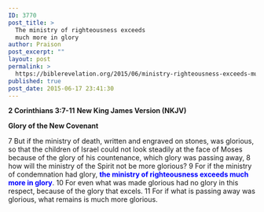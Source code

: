 ```yaml
---
ID: 3770
post_title: >
  The ministry of righteousness exceeds
  much more in glory
author: Praison
post_excerpt: ""
layout: post
permalink: >
  https://biblerevelation.org/2015/06/ministry-righteousness-exceeds-much-more-glory/
published: true
post_date: 2015-06-17 23:41:30
---
```

<strong>2 Corinthians 3:7-11</strong>
<strong> New King James Version (NKJV)</strong>

<strong>Glory of the New Covenant</strong>

7 But if the ministry of death, written and engraved on stones, was glorious, so that the children of Israel could not look steadily at the face of Moses because of the glory of his countenance, which glory was passing away,
8 how will the ministry of the Spirit not be more glorious?
9 For if the ministry of condemnation had glory, <span style="color: #0000ff;"><strong>the ministry of righteousness exceeds much more in glory</strong></span>. 10 For even what was made glorious had no glory in this respect, because of the glory that excels. 11 For if what is passing away was glorious, what remains is much more glorious.